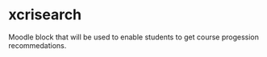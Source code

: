 xcrisearch
=========

Moodle block that will be used to enable students to get course progession recommedations.